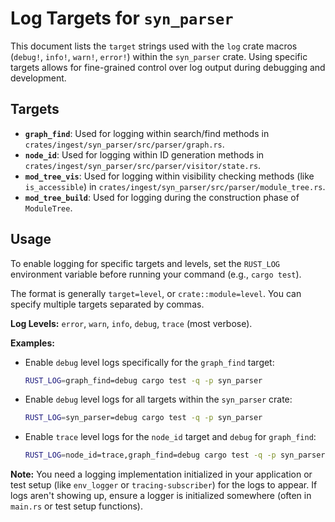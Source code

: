 # Log Targets for `syn_parser`

This document lists the `target` strings used with the `log` crate macros (`debug!`, `info!`, `warn!`, `error!`) within the `syn_parser` crate. Using specific targets allows for fine-grained control over log output during debugging and development.

## Targets

*   **`graph_find`**: Used for logging within search/find methods in `crates/ingest/syn_parser/src/parser/graph.rs`.
*   **`node_id`**: Used for logging within ID generation methods in `crates/ingest/syn_parser/src/parser/visitor/state.rs`.
*   **`mod_tree_vis`**: Used for logging within visibility checking methods (like `is_accessible`) in `crates/ingest/syn_parser/src/parser/module_tree.rs`.
*   **`mod_tree_build`**: Used for logging during the construction phase of `ModuleTree`.

## Usage

To enable logging for specific targets and levels, set the `RUST_LOG` environment variable before running your command (e.g., `cargo test`).

The format is generally `target=level`, or `crate::module=level`. You can specify multiple targets separated by commas.

**Log Levels:** `error`, `warn`, `info`, `debug`, `trace` (most verbose).

**Examples:**

*   Enable `debug` level logs specifically for the `graph_find` target:
    ```bash
    RUST_LOG=graph_find=debug cargo test -q -p syn_parser
    ```
*   Enable `debug` level logs for all targets within the `syn_parser` crate:
    ```bash
    RUST_LOG=syn_parser=debug cargo test -q -p syn_parser
    ```
*   Enable `trace` level logs for the `node_id` target and `debug` for `graph_find`:
    ```bash
    RUST_LOG=node_id=trace,graph_find=debug cargo test -q -p syn_parser
    ```

**Note:** You need a logging implementation initialized in your application or test setup (like `env_logger` or `tracing-subscriber`) for the logs to appear. If logs aren't showing up, ensure a logger is initialized somewhere (often in `main.rs` or test setup functions).
